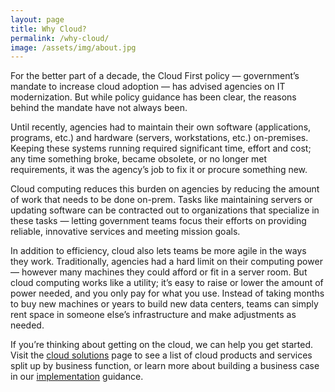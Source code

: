 ```yaml
---
layout: page
title: Why Cloud?
permalink: /why-cloud/
image: /assets/img/about.jpg
---
```


For the better part of a decade, the Cloud First policy — government’s mandate to increase cloud adoption — has advised agencies on IT modernization. But while policy guidance has been clear, the reasons behind the mandate have not always been. 

Until recently, agencies had to maintain their own software (applications, programs, etc.) and hardware (servers, workstations, etc.) on-premises. Keeping these systems running required significant time, effort and cost; any time something broke, became obsolete, or no longer met requirements, it was the agency’s job to fix it or procure something new. 

Cloud computing reduces this burden on agencies by reducing the amount of work that needs to be done on-prem. Tasks like maintaining servers or updating software can be contracted out to organizations that specialize in these tasks — letting government teams focus their efforts on providing reliable, innovative services and meeting mission goals.

In addition to efficiency, cloud also lets teams be more agile in the ways they work. Traditionally, agencies had a hard limit on their computing power — however many machines they could afford or fit in a server room. But cloud computing works like a utility; it’s easy to raise or lower the amount of power needed, and you only pay for what you use. Instead of taking months to buy new machines or years to build new data centers, teams can simply rent space in someone else’s infrastructure and make adjustments as needed. 

If you’re thinking about getting on the cloud, we can help you get started. Visit the [cloud solutions](/find-cloud-solutions) page to see a list of cloud products and services split up by business function, or learn more about building a business case in our [implementation](/implementation) guidance.

